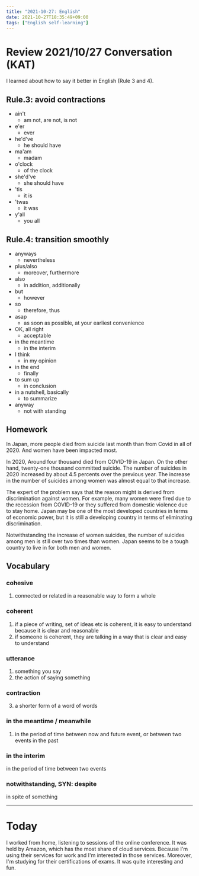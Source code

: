 ```yaml
---
title: "2021-10-27: English"
date: 2021-10-27T18:35:49+09:00
tags: ["English self-learning"]
---
```


# Review 2021/10/27 Conversation (KAT)
I learned about how to say it better in English (Rule 3 and 4).

## Rule.3: avoid contractions
* ain't
  - am not, are not, is not
* e'er
  - ever
* he'd've
  - he should have
* ma'am
  - madam
* o'clock
  - of the clock
* she'd've
  - she should have
* 'tis
  - it is
* 'twas
  - it was
* y'all
  - you all

## Rule.4: transition smoothly
* anyways
  - nevertheless
* plus/also
  - moreover, furthermore
* also
  - in addition, additionally
* but
  - however
* so
  - therefore, thus
* asap
  - as soon as possible, at your earliest convenience
* OK, all right
  - acceptable
* in the meantime
  - in the interim
* I think
  - in my opinion
* in the end
  - finally
* to sum up
  - in conclusion
* in a nutshell, basically
  - to summarize
* anyway
  - not with standing

## Homework
In Japan, more people died from suicide last month than from Covid in all of 2020. And women have been impacted most.

In 2020, Around four thousand died from COVID-19 in Japan.
On the other hand, twenty-one thousand committed suicide.
The number of suicides in 2020 increased by about 4.5 percents over the previous year.
The increase in the number of suicides among women was almost equal to that increase.

The expert of the problem says that the reason might is derived from discrimination against women.
For example, many women were fired due to the recession from COVID-19 or they suffered from domestic violence due to stay home.
Japan may be one of the most developed countries in terms of economic power, but it is still a developing country in terms of eliminating discrimination.

Notwithstanding the increase of women suicides, the number of suicides among men is still over two times than women.
Japan seems to be a tough country to live in for both men and women.

## Vocabulary

### cohesive
1. connected or related in a reasonable way to form a whole

### coherent
1. if a piece of writing, set of ideas etc is coherent, it is easy to understand because it is clear and reasonable
2. if someone is coherent, they are talking in a way that is clear and easy to understand

### utterance
1. something you say
2. the action of saying something

### contraction
3. a shorter form of a word of words

### in the meantime / meanwhile
1. in the period of time between now and future event, or between two events in the past

### in the interim
in the period of time between two events

### notwithstanding, SYN: despite
in spite of something


---

# Today

I worked from home, listening to sessions of the online conference.
It was held by Amazon, which has the most share of cloud services.
Because I'm using their services for work and I'm interested in those services.
Moreover, I'm studying for their certifications of exams.
It was quite interesting and fun.
